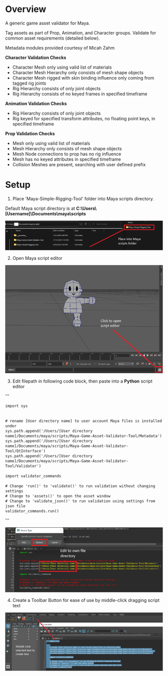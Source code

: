 # Overview

A generic game asset validator for Maya. 

Tag assets as part of Prop, Animation, and Character groups. Validate for common asset requirements (detailed below).

Metadata modules provided courtesy of Micah Zahm

**Character Validation Checks**
  - Character Mesh only using valid list of materials
  - Character Mesh Hierarchy only consists of mesh shape objects
  - Character Mesh rigged with skin binding influence only coming from tagged rig joints
  - Rig Hierarchy consists of only joint objects
  - Rig Hierarchy consists of no keyed frames in specified timeframe

**Animation Validation Checks**
  - Rig Hierarchy consists of only joint objects
  - Rig keyed for specified transform attributes, no floating point keys, in specified timeframe

**Prop Validation Checks**
  - Mesh only using valid list of materials
  - Mesh Hierarchy only consists of mesh shape objects
  - Mesh Node connections to prop has no rig influence
  - Mesh has no keyed attributes in specified timeframe
  - Collision Meshes are present, searching with user defined prefix

# Setup

1. Place 'Maya-Simple-Rigging-Tool' folder into Maya scripts directory.

Default Maya script directory is at **C:\Users\\[Username]\\Documents\maya\scripts**

![img.png](img.png)

2. Open Maya script editor

![img22.png](img22.png)


3. Edit filepath in following code block, then paste into a **Python** script editor

'''

    import sys
    
    
    # rename [User directory name] to user account Maya files is installed under
    sys.path.append('/Users/[User directory name]/Documents/maya/scripts/Maya-Game-Asset-Validator-Tool/Metadata')
    sys.path.append('/Users/[User directory name]/Documents/maya/scripts/Maya-Game-Asset-Validator-Tool/QtInterface')
    sys.path.append('/Users/[User directory name]/Documents/maya/scripts/Maya-Game-Asset-Validator-Tool/Validator')
    
    import validator_commands
    
    # Change 'run()' to 'validate()' to run validation without changing settings
    # Change to 'assets()' to open the asset window
    # Change to 'validate_json()' to run validation using settings from json file
    validator_commands.run()

'''

![img_1.png](img_1.png)

4. Create a Toolbar Button for ease of use by middle-click dragging script text

![img_2.png](img_2.png)